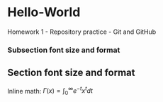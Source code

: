# Hello-World
Homework 1 - Repository practice - Git and GitHub

### Subsection font size and format

## Section font size and format

Inline math: $\Gamma(x) = \int_0^{\infty} e^{-t} x^t dt$
